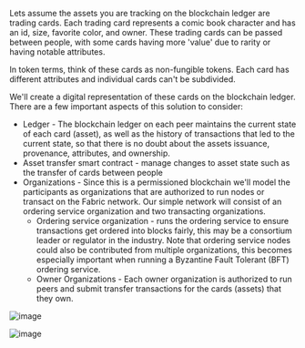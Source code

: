 
Lets assume the assets you are tracking on the blockchain ledger are trading cards. Each trading card represents a comic book character and has an id, size, favorite color, and owner.
These trading cards can be passed between people, with some cards having more 'value' due to rarity or having notable attributes.

In token terms, think of these cards as non-fungible tokens. Each card has different attributes and individual cards can't be subdivided.

We'll create a digital representation of these cards on the blockchain ledger. There are a few important aspects of this solution to consider:

- Ledger - The blockchain ledger on each peer maintains the current state of each card (asset), as well as the history of transactions that led to the current state, so that there is no doubt about the assets issuance, provenance, attributes, and ownership.
- Asset transfer smart contract - manage changes to asset state such as the transfer of cards between people
- Organizations - Since this is a permissioned blockchain we'll model the participants as organizations that are authorized to run nodes or transact on the Fabric network. Our simple network will consist of an ordering service organization and two transacting organizations.
    - Ordering service organization - runs the ordering service to ensure transactions get ordered into blocks fairly, this may be a consortium leader or regulator in the industry. Note that ordering service nodes could also be contributed from multiple organizations, this becomes especially important when running a Byzantine Fault Tolerant (BFT) ordering service.
    - Owner Organizations - Each owner organization is authorized to run peers and submit transfer transactions for the cards (assets) that they own.

![image](https://github.com/vikram2580/BCDV-4025-PROJECT/assets/89578586/27fd85d0-8d77-4fe2-aedf-b6565e4e75bb)

![image](https://github.com/vikram2580/BCDV-4025-PROJECT/assets/89578586/32c0cd4a-50c1-44c9-a433-aa09c7d92fdf)


